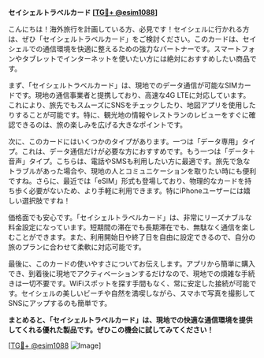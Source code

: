 **セイシェルトラベルカード [[TG💪+ @esim1088](https://t.me/s/esim1088)]**

こんにちは！海外旅行を計画している方、必見です！セイシェルに行かれる方は、ぜひ「セイシェルトラベルカード」をご検討ください。このカードは、セイシェルでの通信環境を快適に整えるための強力なパートナーです。スマートフォンやタブレットでインターネットを使いたい方には絶対におすすめしたい商品です。

まず、「セイシェルトラベルカード」は、現地でのデータ通信が可能なSIMカードです。現地の通信事業者と提携しており、高速な4G LTEに対応しています。これにより、旅先でもスムーズにSNSをチェックしたり、地図アプリを使用したりすることが可能です。特に、観光地の情報やレストランのレビューをすぐに確認できるのは、旅の楽しみを広げる大きなポイントです。

次に、このカードにはいくつかのタイプがあります。一つは「データ専用」タイプ。これは、データ通信だけが必要な方におすすめです。もう一つは「データ＋音声」タイプ。こちらは、電話やSMSも利用したい方に最適です。旅先で急なトラブルがあった場合や、現地の人とコミュニケーションを取りたい時にも便利ですね。さらに、最近では「eSIM」形式も登場しており、物理的なカードを持ち歩く必要がないため、より手軽に利用できます。特にiPhoneユーザーには嬉しい選択肢ですね！

価格面でも安心です。「セイシェルトラベルカード」は、非常にリーズナブルな料金設定になっています。短期間の滞在でも長期滞在でも、無駄なく通信を楽しむことができます。また、利用開始日や終了日を自由に設定できるので、自分の旅のプランに合わせて柔軟に対応可能です。

最後に、このカードの使いやすさについてお伝えします。アプリから簡単に購入でき、到着後に現地でアクティベーションするだけなので、現地での煩雑な手続きは一切不要です。WiFiスポットを探す手間もなく、常に安定した接続が可能です。セイシェルの美しいビーチや自然を満喫しながら、スマホで写真を撮影してSNSにアップするのも簡単です。

**まとめると、「セイシェルトラベルカード」は、現地での快適な通信環境を提供してくれる優れた製品です。ぜひこの機会に試してみてください！**

[[TG💪+ @esim1088](https://t.me/s/esim1088) ![Image](https://i.postimg.cc/Y0z9fWf4/image.png)]
